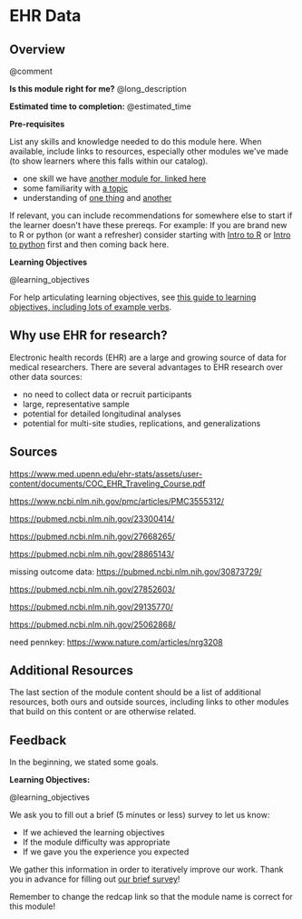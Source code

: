 <!--

author:   Rose Hartman
email:    hartmanr1@chop.edu
version:  0.0.1
module_template_version: 2.0.0
language: en
narrator: UK English Female
title: Module Title
comment:  This is a short, focused description of the module.
long_description: This is a longer description, which should be understandable for a lay audience. It will print under "Is this module right for me?" in the overview.
estimated_time: This is rough guess of how long it might take a learner to work through the module. It will print under "Estimated time to completion" in the overview

@learning_objectives  

After completion of this module, learners will be able to:

- describe data structures typical of EHR data, especially a 'normalized' database
- list three common sources of quality problems in EHR data
- explain the difference between structured and unstructured data as it applies to EHR
- identify statistical methods that are especially effective in analyzing EHR data

@end

link:  https://chop-dbhi-arcus-education-website-assets.s3.amazonaws.com/css/styles.css

script: https://kit.fontawesome.com/83b2343bd4.js

-->

# EHR Data

<div class = "overview">

## Overview
@comment

**Is this module right for me?** @long_description

**Estimated time to completion:** @estimated_time

**Pre-requisites**

List any skills and knowledge needed to do this module here. When available, include links to resources, especially other modules we've made (to show learners where this falls within our catalog).

* one skill we have [another module for, linked here](https://education.arcus.chop.edu)
* some familiarity with [a topic](https://education.arcus.chop.edu)
* understanding of [one thing](https://education.arcus.chop.edu) and [another](https://education.arcus.chop.edu)

If relevant, you can include recommendations for somewhere else to start if the learner doesn't have these prereqs. For example: If you are brand new to R or python (or want a refresher) consider starting with [Intro to R](link) or [Intro to python](link) first and then coming back here.

**Learning Objectives**

@learning_objectives

For help articulating learning objectives, see [this guide to learning objectives, including lots of example verbs](https://cft.vanderbilt.edu/guides-sub-pages/blooms-taxonomy/).

</div>

## Why use EHR for research?

Electronic health records (EHR) are a large and growing source of data for medical researchers.
There are several advantages to EHR research over other data sources:

- no need to collect data or recruit participants
- large, representative sample
- potential for detailed longitudinal analyses
- potential for multi-site studies, replications, and generalizations


## Sources

https://www.med.upenn.edu/ehr-stats/assets/user-content/documents/COC_EHR_Traveling_Course.pdf

https://www.ncbi.nlm.nih.gov/pmc/articles/PMC3555312/

https://pubmed.ncbi.nlm.nih.gov/23300414/

https://pubmed.ncbi.nlm.nih.gov/27668265/

https://pubmed.ncbi.nlm.nih.gov/28865143/

missing outcome data: https://pubmed.ncbi.nlm.nih.gov/30873729/

https://pubmed.ncbi.nlm.nih.gov/27852603/

https://pubmed.ncbi.nlm.nih.gov/29135770/

https://pubmed.ncbi.nlm.nih.gov/25062868/

need pennkey:
https://www.nature.com/articles/nrg3208


## Additional Resources

The last section of the module content should be a list of additional resources, both ours and outside sources, including links to other modules that build on this content or are otherwise related.

## Feedback

In the beginning, we stated some goals.

**Learning Objectives:**

@learning_objectives

We ask you to fill out a brief (5 minutes or less) survey to let us know:

* If we achieved the learning objectives
* If the module difficulty was appropriate
* If we gave you the experience you expected

We gather this information in order to iteratively improve our work.  Thank you in advance for filling out [our brief survey](https://redcap.chop.edu/surveys/?s=KHTXCXJJ93&module_name=%22EHR+Data%22)!

Remember to change the redcap link so that the module name is correct for this module!

